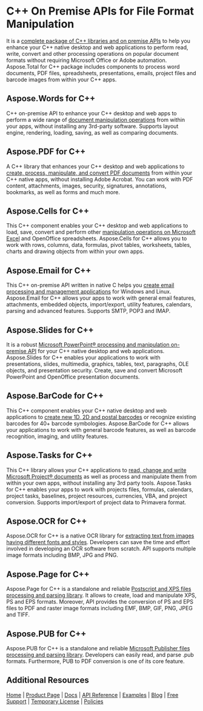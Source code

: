 # C++ On Premise APIs for File Format Manipulation

It is a [complete package of C++ libraries and on premise APIs](https://products.aspose.com/total/cpp) to help you enhance your C++ native desktop and web applications to perform read, write, convert and other processing operations on popular document formats without requiring Microsoft Office or Adobe automation. Aspose.Total for C++ package includes components to process word documents, PDF files, spreadsheets, presentations, emails, project files and barcode images from within your C++ apps.

## Aspose.Words for C++

C++ on-premise API to enhance your C++ desktop and web apps to perform a wide range of [document manipulation operations](https://products.aspose.com/words/cpp) from within your apps, without installing any 3rd-party software. Supports layout engine, rendering, loading, saving, as well as comparing documents.

## Aspose.PDF for C++

A C++ library that enhances your C++ desktop and web applications to [create, process, manipulate, and convert PDF documents](https://products.aspose.com/pdf/cpp) from within your C++ native apps, without installing Adobe Acrobat. You can work with PDF content, attachments, images, security, signatures, annotations, bookmarks, as well as forms and much more.

## Aspose.Cells for C++

This C++ component enables your C++ desktop and web applications to load, save, convert and perform other [manipulation operations on Microsoft Excel](https://products.aspose.com/cells/cpp) and OpenOffice spreadsheets. Aspose.Cells for C++ allows you to work with rows, columns, data, formulas, pivot tables, worksheets, tables, charts and drawing objects from within your own apps.

## Aspose.Email for C++

This C++ on-premise API written in native C helps you [create email processing and management applications](https://products.aspose.com/email/cpp) for Windows and Linux. Aspose.Email for C++ allows your apps to work with general email features, attachments, embedded objects, import/export, utility features, calendars, parsing and advanced features. Supports SMTP, POP3 and IMAP.

## Aspose.Slides for C++

It is a robust [Microsoft PowerPoint® processing and manipulation on-premise API](https://products.aspose.com/slides/cpp) for your C++ native desktop and web applications. Aspose.Slides for C++ enables your applications to work with presentations, slides, multimedia, graphics, tables, text, paragraphs, OLE objects, and presentation security. Create, save and convert Microsoft PowerPoint and OpenOffice presentation documents.

## Aspose.BarCode for C++

This C++ component enables your C++ native desktop and web applications to [create new 1D, 2D and postal barcodes](https://products.aspose.com/barcode/cpp) or recognize existing barcodes for 40+ barcode symbologies. Aspose.BarCode for C++ allows your applications to work with general barcode features, as well as barcode recognition, imaging, and utility features.

## Aspose.Tasks for C++

This C++ library allows your C++ applications to [read, change and write Microsoft Project® documents](https://products.aspose.com/tasks/cpp) as well as process and manipulate them from within your own apps, without installing any 3rd party tools. Aspose.Tasks for C++ enables your apps to work with projects files, formulas, calendars, project tasks, baselines, project resources, currencies, VBA, and project conversion. Supports import/export of project data to Primavera format.

## Aspose.OCR for C++

Aspose.OCR for C++ is a native OCR library for [extracting text from images having different fonts and styles](https://products.aspose.com/ocr/cpp). Developers can save the time and effort involved in developing an OCR software from scratch. API supports multiple image formats including BMP, JPG and PNG.

## Aspose.Page for C++

Aspose.Page for C++ is a standalone and reliable [Postscript and XPS files processing and parsing library](https://products.aspose.com/page/cpp). It allows to create, load and manipulate XPS, PS and EPS formats. Moreover, API provides the conversion of PS and EPS files to PDF and raster image formats including EMF, BMP, GIF, PNG, JPEG and TIFF.

## Aspose.PUB for C++

Aspose.PUB for C++ is a standalone and reliable [Microsoft Publisher files processing and parsing library](https://products.aspose.com/pub/cpp). Developers can easily read, and parse .pub formats. Furthermore, PUB to PDF conversion is one of its core feature.

## Additional Resources

[Home](https://www.aspose.com/) | [Product Page](https://products.aspose.com/total/cpp) | [Docs](https://docs.aspose.com/total/cpp/) | [API Reference](https://apireference.aspose.com/) | [Examples](http://aspose.github.io/) | [Blog](https://blog.aspose.com/) | [Free Support](https://forum.aspose.com/) | [Temporary License](https://purchase.aspose.com/temporary-license) | [Policies](https://purchase.aspose.com/policies)
